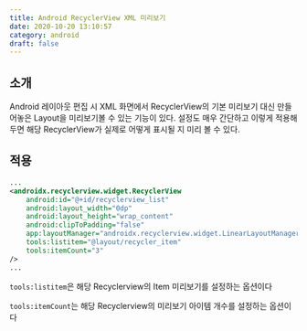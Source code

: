 ```yaml
---
title: Android RecyclerView XML 미리보기
date: 2020-10-20 13:10:57
category: android
draft: false
---
```


## 소개

Android 레이아웃 편집 시 XML 화면에서 RecyclerView의 기본 미리보기 대신 만들어놓은 Layout을 미리보기볼 수 있는 기능이 있다. 설정도 매우 간단하고 이렇게 적용해 두면 해당 RecyclerView가 실제로 어떻게 표시될 지 미리 볼 수 있다.

## 적용

```xml
...
<androidx.recyclerview.widget.RecyclerView
    android:id="@+id/recyclerview_list"
    android:layout_width="0dp"
    android:layout_height="wrap_content"
    android:clipToPadding="false"
    app:layoutManager="androidx.recyclerview.widget.LinearLayoutManager"
    tools:listitem="@layout/recycler_item"
    tools:itemCount="3"
/>
...
```

`tools:listitem`은 해당 Recyclerview의 Item 미리보기를 설정하는 옵션이다

`tools:itemCount`는 해당 Recyclerview의 미리보기 아이템 개수를 설정하는 옵션이다
